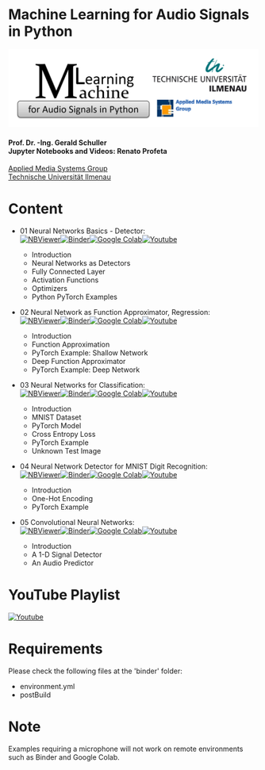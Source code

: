 # Machine Learning for Audio Signals in Python
<p align="center">
    <img src="./images/mlfasp.png">
</p>

#### Prof. Dr. -Ing. Gerald Schuller <br> Jupyter Notebooks and Videos: Renato Profeta
[Applied Media Systems Group](https://www.tu-ilmenau.de/en/applied-media-systems-group/) <br>
[Technische Universität Ilmenau](https://www.tu-ilmenau.de/)

# Content
- 01 Neural Networks Basics - Detector:<br> [![NBViewer](https://badgen.net/badge/Launch/on%20NBViewer/blue?icon=terminal)](https://nbviewer.jupyter.org/github/GuitarsAI/MLfAS/blob/master/MLAS_01_NeuralNets_Detection.ipynb)[![Binder](https://mybinder.org/badge_logo.svg)](https://mybinder.org/v2/gh/GuitarsAI/MLfAS/master?filepath=MLAS_01_NeuralNets_Detection.ipynb)[![Google Colab](https://badgen.net/badge/Launch/on%20Google%20Colab/black?icon=terminal)](https://colab.research.google.com/github/GuitarsAI/MLfAS/blob/master/MLAS_01_NeuralNets_Detection.ipynb)[![Youtube](https://badgen.net/badge/Launch/on%20YouTube/red?icon=terminal)](https://youtu.be/9ueXaEbRFLY)

  - Introduction
  - Neural Networks as Detectors
  - Fully Connected Layer
  - Activation Functions
  - Optimizers
  - Python PyTorch Examples
  
- 02 Neural Network as Function Approximator, Regression:<br> [![NBViewer](https://badgen.net/badge/Launch/on%20NBViewer/blue?icon=terminal)](https://nbviewer.jupyter.org/github/GuitarsAI/MLfAS/blob/master/MLAS_02_NeuralNets_Approximator.ipynb)[![Binder](https://mybinder.org/badge_logo.svg)](https://mybinder.org/v2/gh/GuitarsAI/MLfAS/master?filepath=MLAS_02_NeuralNets_Approximator.ipynb)[![Google Colab](https://badgen.net/badge/Launch/on%20Google%20Colab/black?icon=terminal)](https://colab.research.google.com/github/GuitarsAI/MLfAS/blob/master/MLAS_02_NeuralNets_Approximator.ipynb)[![Youtube](https://badgen.net/badge/Launch/on%20YouTube/red?icon=terminal)](https://youtu.be/eg6nZJz05eA)

  - Introduction
  - Function Approximation
  - PyTorch Example: Shallow Network
  - Deep Function Approximator
  - PyTorch Example: Deep Network
  
- 03 Neural Networks for Classification:<br> [![NBViewer](https://badgen.net/badge/Launch/on%20NBViewer/blue?icon=terminal)](https://nbviewer.jupyter.org/github/GuitarsAI/MLfAS/blob/master/MLAS_03_NeuralNets_Classification.ipynb)[![Binder](https://mybinder.org/badge_logo.svg)](https://mybinder.org/v2/gh/GuitarsAI/MLfAS/master?filepath=MLAS_03_NeuralNets_Classification.ipynb)[![Google Colab](https://badgen.net/badge/Launch/on%20Google%20Colab/black?icon=terminal)](https://colab.research.google.com/github/GuitarsAI/MLfAS/blob/master/MLAS_03_NeuralNets_Classification.ipynb)[![Youtube](https://badgen.net/badge/Launch/on%20YouTube/red?icon=terminal)](https://youtu.be/eg6nZJz05eA)

  - Introduction
  - MNIST Dataset
  - PyTorch Model
  - Cross Entropy Loss
  - PyTorch Example
  - Unknown Test Image
  
- 04 Neural Network Detector for MNIST Digit Recognition:<br> [![NBViewer](https://badgen.net/badge/Launch/on%20NBViewer/blue?icon=terminal)](https://nbviewer.jupyter.org/github/GuitarsAI/MLfAS/blob/master/MLAS_04_NeuralNets_Detector_MNIST.ipynb)[![Binder](https://mybinder.org/badge_logo.svg)](https://mybinder.org/v2/gh/GuitarsAI/MLfAS/master?filepath=MLAS_04_NeuralNets_Detector_MNIST.ipynb)[![Google Colab](https://badgen.net/badge/Launch/on%20Google%20Colab/black?icon=terminal)](https://colab.research.google.com/github/GuitarsAI/MLfAS/blob/master/MLAS_04_NeuralNets_Detector_MNIST.ipynb)[![Youtube](https://badgen.net/badge/Launch/on%20YouTube/red?icon=terminal)](https://youtu.be/9jNt0C5quL4)

  - Introduction
  - One-Hot Encoding
  - PyTorch Example
  
- 05 Convolutional Neural Networks:<br> [![NBViewer](https://badgen.net/badge/Launch/on%20NBViewer/blue?icon=terminal)](https://nbviewer.jupyter.org/github/GuitarsAI/MLfAS/blob/master/MLAS_05_CNN.ipynb)[![Binder](https://mybinder.org/badge_logo.svg)](https://mybinder.org/v2/gh/GuitarsAI/MLfAS/master?filepath=MLAS_05_CNN.ipynb)[![Google Colab](https://badgen.net/badge/Launch/on%20Google%20Colab/black?icon=terminal)](https://colab.research.google.com/github/GuitarsAI/MLfAS/blob/master/MLAS_05_CNN.ipynb)[![Youtube](https://badgen.net/badge/Launch/on%20YouTube/red?icon=terminal)](https://youtu.be/r3KF3-H61QQ)

  - Introduction
  - A 1-D Signal Detector
  - An Audio Predictor

 # YouTube Playlist
 [![Youtube](https://badgen.net/badge/Launch/on%20YouTube/red?icon=terminal)](https://www.youtube.com/playlist?list=PL6QnpHKwdPYjfCH2zkMGEHu2kv1HTICYA)
 

# Requirements
Please check the following files at the 'binder' folder:
  - environment.yml
  - postBuild
  
 # Note
 Examples requiring a microphone will not work on remote environments such as Binder and Google Colab. 
